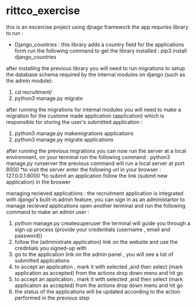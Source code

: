# rittco_exercise
this is an excercise project using djnago framework
  the app requries library to run :
  * Django_countries : this library adds a country field for the applications form run the following command to get the library installed : pip3 install django_countries


after installing the previous library you will need to run migrations to setup the database schema required by the internal modules on django (such as the admin module):
  1) cd recruitment/
  2) python3 manage.py migrate
  
after running the migrations for internal modules you will need to make a migration for the custome made application (application) which is responsible for storing the user's submitted application :
  1) python3 manage.py makemigrations applications
  2) python3 manage.py migrate applications 
  
after running the previous migrations you can now run the server at a local environment, on your terminal run the following command :
  python3 manage.py runserver
 the previous command will run a local server at port 8000 
  *to visit the server enter the following url in your browser : 127.0.0.1:8000 
  *to submit an application follow the link (submit new application) in the broswer 
  
  managing recieved applications :
  the recruitment application is integrated with django's built-in admin feature, you can sign in as an administartor to manage recieved applications 
 open another terminal and run the following command to make an admin user : 
  1) python manage.py createsuperuser
  the terminal will guide you through a sign up process (provide your credentials  (username , email and password))
  2) follow the (administrate application) link on the website and use the credntials you signed-up with
  3) go to the application link on the admin panel , you will see a list of submitted applications
  4) to accept an application , mark it with selected ,and then select (mark application as accepted) from the actions drop down menu and hit go
  5) to accept an application , mark it with selected ,and then select (mark application as accepted) from the actions drop down menu and hit go
  6) the status of the applications will be updated according to the action performed in the previous step
 

